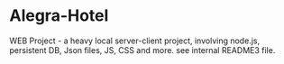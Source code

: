 # Alegra-Hotel

WEB Project - a heavy local server-client project, involving node.js, persistent DB, Json files, JS, CSS and more. see internal README3 file.
